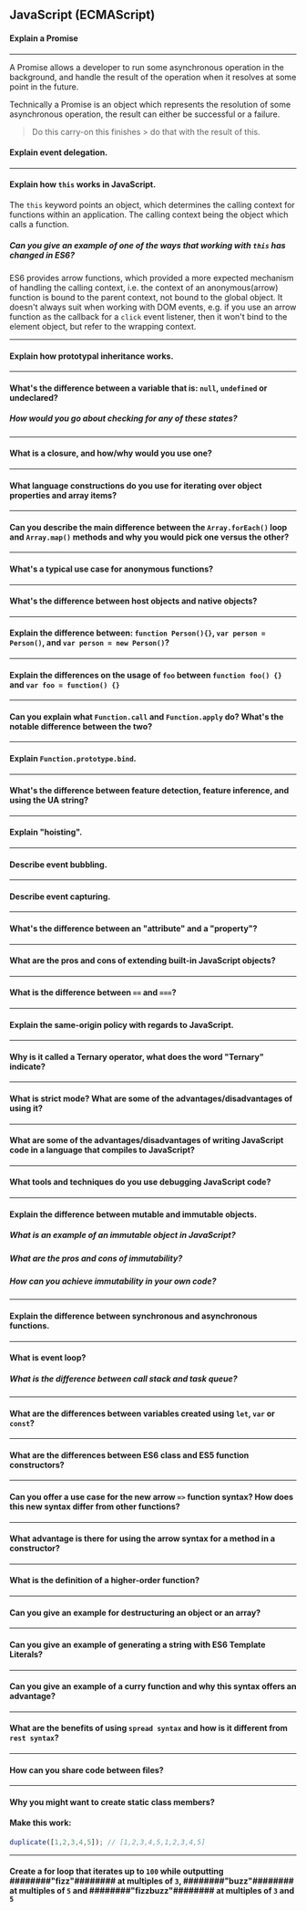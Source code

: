 ## JavaScript (ECMAScript)

#### Explain a Promise
---
A Promise allows a developer to run some asynchronous operation in the background, and handle the result of the operation when it resolves at some point in the future.

Technically a Promise is an object which represents the resolution of some asynchronous operation, the result can either be successful or a failure.

> Do this
  > carry-on 
  > this finishes
    > do that with the result of this. 

#### Explain event delegation.
---
#### Explain how `this` works in JavaScript.
The `this` keyword points an object, which determines the calling context for functions within an application.  The calling context being the object which calls a function.

  ##### Can you give an example of one of the ways that working with `this` has changed in ES6?
  ES6 provides arrow functions, which provided a more expected mechanism of handling the calling context, i.e. the context of   an anonymous(arrow) function is bound to the parent context, not bound to the global object. It doesn't always suit when      working with DOM events, e.g. if you use an arrow function as the callback for a `click` event listener, then it won't bind to   the element object, but refer to the wrapping context.
  
---
#### Explain how prototypal inheritance works.
---
#### What's the difference between a variable that is: `null`, `undefined` or undeclared?
  ##### How would you go about checking for any of these states?
---
#### What is a closure, and how/why would you use one?
---
#### What language constructions do you use for iterating over object properties and array items?
---
#### Can you describe the main difference between the `Array.forEach()` loop and `Array.map()` methods and why you would pick one versus the other?
---
#### What's a typical use case for anonymous functions?
---
#### What's the difference between host objects and native objects?
---
#### Explain the difference between: `function Person(){}`, `var person = Person()`, and `var person = new Person()`?
---
#### Explain the differences on the usage of `foo` between `function foo() {}` and `var foo = function() {}`
---
#### Can you explain what `Function.call` and `Function.apply` do? What's the notable difference between the two?
---
#### Explain `Function.prototype.bind`.
---
#### What's the difference between feature detection, feature inference, and using the UA string?
---
#### Explain "hoisting".
---
#### Describe event bubbling.
---
#### Describe event capturing.
---
#### What's the difference between an "attribute" and a "property"?
---
#### What are the pros and cons of extending built-in JavaScript objects?
---
#### What is the difference between `==` and `===`?
---
#### Explain the same-origin policy with regards to JavaScript.
---
#### Why is it called a Ternary operator, what does the word "Ternary" indicate?
---
#### What is strict mode? What are some of the advantages/disadvantages of using it?
---
#### What are some of the advantages/disadvantages of writing JavaScript code in a language that compiles to JavaScript?
---
#### What tools and techniques do you use debugging JavaScript code?
---
#### Explain the difference between mutable and immutable objects.
  ##### What is an example of an immutable object in JavaScript?
  ##### What are the pros and cons of immutability?
  ##### How can you achieve immutability in your own code?
---
#### Explain the difference between synchronous and asynchronous functions.
---
#### What is event loop?
  ##### What is the difference between call stack and task queue?
---
#### What are the differences between variables created using `let`, `var` or `const`?
---
#### What are the differences between ES6 class and ES5 function constructors?
---
#### Can you offer a use case for the new arrow `=>` function syntax? How does this new syntax differ from other functions?
---
#### What advantage is there for using the arrow syntax for a method in a constructor?
---
#### What is the definition of a higher-order function?
---
#### Can you give an example for destructuring an object or an array?
---
#### Can you give an example of generating a string with ES6 Template Literals?
---
#### Can you give an example of a curry function and why this syntax offers an advantage?
---
#### What are the benefits of using `spread syntax` and how is it different from `rest syntax`?
---
#### How can you share code between files?
---
#### Why you might want to create static class members?



#### Make this work:
```javascript
duplicate([1,2,3,4,5]); // [1,2,3,4,5,1,2,3,4,5]
```
---
#### Create a for loop that iterates up to `100` while outputting ########"fizz"######## at multiples of `3`, ########"buzz"######## at multiples of `5` and ########"fizzbuzz"######## at multiples of `3` and `5`
